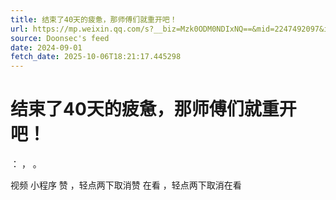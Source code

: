 ```yaml
---
title: 结束了40天的疲惫，那师傅们就重开吧！
url: https://mp.weixin.qq.com/s?__biz=Mzk0ODM0NDIxNQ==&mid=2247492097&idx=1&sn=0ac099ce69743c7d2109cf5930029efc
source: Doonsec's feed
date: 2024-09-01
fetch_date: 2025-10-06T18:21:17.445298
---
```


# 结束了40天的疲惫，那师傅们就重开吧！

：
，
。

视频
小程序
赞
，轻点两下取消赞
在看
，轻点两下取消在看